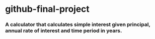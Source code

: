 # github-final-project

### A calculator that calculates simple interest given principal, annual rate of interest and time period in years.
